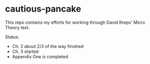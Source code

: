 # cautious-pancake

This repo contains my efforts for working through David Kreps' Micro Theory text.

Status:
- Ch. 2 about 2/3 of the way finished
- Ch. 3 started
- Appendix One is completed
